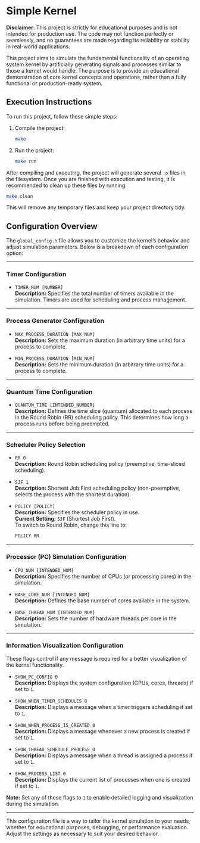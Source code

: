 # Simple Kernel

**Disclaimer**: This project is strictly for educational purposes and is not intended for production use. The code may not function perfectly or seamlessly, and no guarantees are made regarding its reliability or stability in real-world applications.

This project aims to simulate the fundamental functionality of an operating system kernel by artificially generating signals and processes similar to those a kernel would handle. The purpose is to provide an educational demonstration of core kernel concepts and operations, rather than a fully functional or production-ready system.

## Execution Instructions

To run this project, follow these simple steps:

1. Compile the project:
   ```bash
   make
   ```

2. Run the project:
   ```bash
   make run
   ```

After compiling and executing, the project will generate several `.o` files in the filesystem. Once you are finished with execution and testing, it is recommended to clean up these  files by running:

```bash
make clean
```

This will remove any temporary files and keep your project directory tidy.



## Configuration Overview

The `global_config.h` file allows you to customize the kernel’s behavior and adjust simulation parameters. Below is a breakdown of each configuration option:

---

### **Timer Configuration**
- `TIMER_NUM [NUMBER]`  
  **Description:** Specifies the total number of timers available in the simulation. Timers are used for scheduling and process management.

---

### **Process Generator Configuration**
- `MAX_PROCESS_DURATION [MAX_NUM]`  
  **Description:** Sets the maximum duration (in arbitrary time units) for a process to complete.

- `MIN_PROCESS_DURATION [MIN_NUM]`  
  **Description:** Sets the minimum duration (in arbitrary time units) for a process to complete.

---

### **Quantum Time Configuration**
- `QUANTUM_TIME [INTENDED_NUMBER]`  
  **Description:** Defines the time slice (quantum) allocated to each process in the Round Robin (RR) scheduling policy. This determines how long a process runs before being preempted.

---

### **Scheduler Policy Selection**
- `RR 0`  
  **Description:** Round Robin scheduling policy (preemptive, time-sliced scheduling).

- `SJF 1`  
  **Description:** Shortest Job First scheduling policy (non-preemptive, selects the process with the shortest duration).

- `POLICY [POLICY]`  
  **Description:** Specifies the scheduler policy in use.  
  **Current Setting:** `SJF` (Shortest Job First).  
  To switch to Round Robin, change this line to:  
  ```c
  POLICY RR
  ```

---

### **Processor (PC) Simulation Configuration**
- `CPU_NUM [INTENDED_NUM]`  
  **Description:** Specifies the number of CPUs (or processing cores) in the simulation.

- `BASE_CORE_NUM [INTENDED_NUM]`  
  **Description:** Defines the base number of cores available in the system.

- `BASE_THREAD_NUM [INTENDED_NUM]`  
  **Description:** Sets the number of hardware threads per core in the simulation.

---

### **Information Visualization Configuration**
These flags control if any message is required for a better visualization of the kernel functionality. 

- `SHOW_PC_CONFIG 0`  
  **Description:** Displays the system configuration (CPUs, cores, threads) if set to `1`.

- `SHOW_WHEN_TIMER_SCHEDULES 0`  
  **Description:** Displays a message when a timer triggers scheduling if set to `1`.

- `SHOW_WHEN_PROCESS_IS_CREATED 0`  
  **Description:** Displays a message whenever a new process is created if set to `1`.

- `SHOW_THREAD_SCHEDULE_PROCESS 0`  
  **Description:** Displays a message when a thread is assigned a process if set to `1`.

- `SHOW_PROCESS_LIST 0`  
  **Description:** Displays the current list of processes when one is created if set to `1`.

**Note:** Set any of these flags to `1` to enable detailed logging and visualization during the simulation.

---

This configuration file is a way to tailor the kernel simulation to your needs, whether for educational purposes, debugging, or performance evaluation. Adjust the settings as necessary to suit your desired behavior.